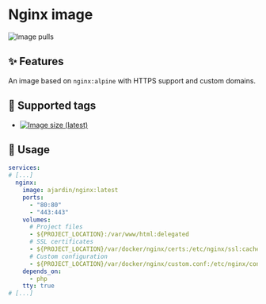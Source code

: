 # Nginx image
![Image pulls](https://img.shields.io/docker/pulls/ajardin/nginx)

## ✨ Features
An image based on `nginx:alpine` with HTTPS support and custom domains.

## 🐳 Supported tags
* [![Image size (latest)](https://img.shields.io/docker/image-size/ajardin/nginx/latest?label=ajardin%2Fnginx%3Alatest)](/common/nginx/Dockerfile)

## 🚀 Usage
```yaml
services:
# [...]
  nginx:
    image: ajardin/nginx:latest
    ports:
      - "80:80"
      - "443:443"
    volumes:
      # Project files
      - ${PROJECT_LOCATION}:/var/www/html:delegated
      # SSL certificates
      - ${PROJECT_LOCATION}/var/docker/nginx/certs:/etc/nginx/ssl:cached
      # Custom configuration
      - ${PROJECT_LOCATION}/var/docker/nginx/custom.conf:/etc/nginx/conf.d/custom.conf:ro
    depends_on:
      - php
    tty: true
# [...]
```
